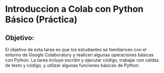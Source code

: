 # Introduccion a Colab con Python Básico (Práctica)

## Objetivo:

El objetivo de esta tarea es que los estudiantes se familiaricen con el entorno de Google Colaboratory y realicen algunas operaciones básicas con Python. La tarea incluye escribir y ejecutar código, trabajar con celdas de texto y código, y utilizar algunas funciones básicas de Python.
